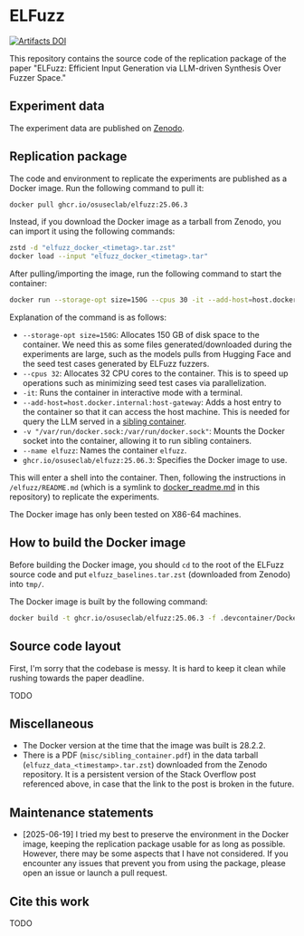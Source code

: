 # ELFuzz

[![Artifacts DOI](https://img.shields.io/badge/Artifacts_DOI-10.5281%2Fzenodo.15833147-green)](https://doi.org/10.5281/zenodo.15833147)

This repository contains the source code of the replication package of the paper "ELFuzz: Efficient Input Generation via LLM-driven Synthesis Over Fuzzer Space."

## Experiment data

The experiment data are published on [Zenodo](https://doi.org/10.5281/zenodo.15833147).

## Replication package

The code and environment to replicate the experiments are published as a Docker image. Run the following command to pull it:

```bash
docker pull ghcr.io/osuseclab/elfuzz:25.06.3
```

Instead, if you download the Docker image as a tarball from Zenodo, you can import it using the following commands:

```bash
zstd -d "elfuzz_docker_<timetag>.tar.zst"
docker load --input "elfuzz_docker_<timetag>.tar"
```

After pulling/importing the image, run the following command to start the container:

```bash
docker run --storage-opt size=150G --cpus 30 -it --add-host=host.docker.internal:host-gateway -v "/var/run/docker.sock:/var/run/docker.sock" --name elfuzz ghcr.io/osuseclab/elfuzz:25.06.3
```

Explanation of the command is as follows:

- `--storage-opt size=150G`: Allocates 150 GB of disk space to the container. We need this as some files generated/downloaded during the experiments are large, such as the models pulls from Hugging Face and the seed test cases generated by ELFuzz fuzzers.
- `--cpus 32`: Allocates 32 CPU cores to the container. This is to speed up operations such as minimizing seed test cases via parallelization.
- `-it`: Runs the container in interactive mode with a terminal.
- `--add-host=host.docker.internal:host-gateway`: Adds a host entry to the container so that it can access the host machine. This is needed for query the LLM served in a [sibling container](https://stackoverflow.com/questions/39151188/is-there-a-way-to-start-a-sibling-docker-container-mounting-volumes-from-the-hos).
- `-v "/var/run/docker.sock:/var/run/docker.sock"`: Mounts the Docker socket into the container, allowing it to run sibling containers.
- `--name elfuzz`: Names the container `elfuzz`.
- `ghcr.io/osuseclab/elfuzz:25.06.3`: Specifies the Docker image to use.

This will enter a shell into the container. Then, following the instructions in `/elfuzz/README.md` (which is a symlink to [docker_readme.md](docker_readme.md) in this repository) to replicate the experiments.

The Docker image has only been tested on X86-64 machines.

## How to build the Docker image

Before building the Docker image, you should `cd` to the root of the ELFuzz source code and put `elfuzz_baselines.tar.zst` (downloaded from Zenodo) into `tmp/`.

The Docker image is built by the following command:

```bash
docker build -t ghcr.io/osuseclab/elfuzz:25.06.3 -f .devcontainer/Dockerfile --target publish .
```

## Source code layout

First, I'm sorry that the codebase is messy. It is hard to keep it clean while rushing towards the paper deadline.

TODO

## Miscellaneous

- The Docker version at the time that the image was built is 28.2.2.
- There is a PDF (`misc/sibling_container.pdf`) in the data tarball (`elfuzz_data_<timestamp>.tar.zst`) downloaded from the Zenodo repository. It is a persistent version of the Stack Overflow post referenced above, in case that the link to the post is broken in the future.

## Maintenance statements

- \[2025-06-19\] I tried my best to preserve the environment in the Docker image, keeping the replication package usable for as long as possible. However, there may be some aspects that I have not considered. If you encounter any issues that prevent you from using the package, please open an issue or launch a pull request.

## Cite this work

TODO
